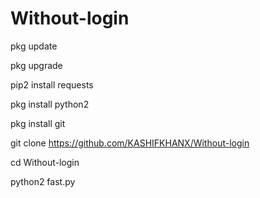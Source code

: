 # Without-login



pkg update

pkg upgrade

pip2 install requests

pkg install python2

pkg install git

git clone https://github.com/KASHIFKHANX/Without-login

cd Without-login

python2 fast.py
